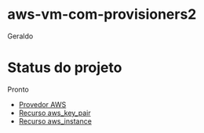 # aws-vm-com-provisioners2

Geraldo

# Status do projeto
Pronto
-  [ Provedor AWS ]( https://registry.terraform.io/providers/hashicorp/aws/latest/docs )
-  [ Recurso aws_key_pair ]( https://registry.terraform.io/providers/hashicorp/aws/latest/docs/resources/key_pair )
-  [ Recurso aws_instance ]( https://registry.terraform.io/providers/hashicorp/aws/latest/docs/resources/instance )

